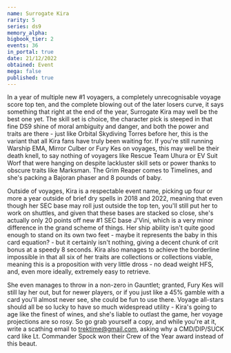 ```yaml
---
name: Surrogate Kira
rarity: 5
series: ds9
memory_alpha:
bigbook_tier: 2
events: 36
in_portal: true
date: 21/12/2022
obtained: Event
mega: false
published: true
---
```


In a year of multiple new #1 voyagers, a completely unrecognisable voyage score top ten, and the complete blowing out of the later losers curve, it says something that right at the end of the year, Surrogate Kira may well be the best one yet. The skill set is choice, the character pick is steeped in that fine DS9 shine of moral ambiguity and danger, and both the power and traits are there - just like Orbital Skydiving Torres before her, this is the variant that all Kira fans have truly been waiting for. If you're still running Warship EMA, Mirror Culber or Fury Kes on voyages, this may well be their death knell, to say nothing of voyagers like Rescue Team Uhura or EV Suit Worf that were hanging on despite lackluster skill sets or power thanks to obscure traits like Marksman. The Grim Reaper comes to Timelines, and she's packing a Bajoran phaser and 8 pounds of baby.

Outside of voyages, Kira is a respectable event name, picking up four or more a year outside of brief dry spells in 2018 and 2022, meaning that even though her SEC base may roll just outside the top ten, you'll still put her to work on shuttles, and given that these bases are stacked so close, she's actually only 20 points off new #1 SEC base J'Vini, which is a very minor difference in the grand scheme of things. Her ship ability isn't quite good enough to stand on its own two feet - maybe it represents the baby in this card equation? - but it certainly isn't nothing, giving a decent chunk of crit bonus at a speedy 8 seconds. Kira also manages to achieve the borderline impossible in that all six of her traits are collections or collections viable, meaning this is a proposition with very little dross - no dead weight HFS, and, even more ideally, extremely easy to retrieve.

She even manages to throw in a non-zero in Gauntlet; granted, Fury Kes will still lay her out, but for newer players, or if you just like a 45% gamble with a card you'll almost never see, she could be fun to use there. Voyage all-stars should all be so lucky to have so much widespread utility - Kira's going to age like the finest of wines, and she's liable to outlast the game, her voyage projections are so rosy. So go grab yourself a copy, and while you're at it, write a scathing email to trektime@gmail.com, asking why a CMD/DIP/SUCK card like Lt. Commander Spock won their Crew of the Year award instead of this beaut.
